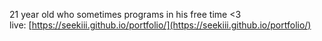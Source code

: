 21 year old who sometimes programs in his free time <3<br>
live: [https://seekiii.github.io/portfolio/](https://seekiii.github.io/portfolio/)
